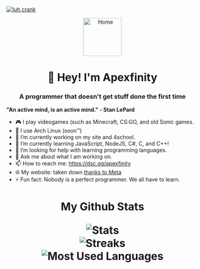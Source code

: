 [![luh crank](https://readme-typing-svg.herokuapp.com?font=Fira+Code&pause=1000&color=00F723&center=true&vCenter=true&random=false&width=435&lines=01010101010101001010101010101010101010101010101010101010101010101010101010101010101010101010101010101010;101010101011010101010101010101011010101010;Quick+fo01010101010101001010101010101010101010101010101010101010101010101010101010101010101010101010101010101010x+jumps+nightly+above+wizard;101010101011010101010101010101011010101010)](https://git.io/typing-svg)
<p align="center">
<img alt="Home" src="https://apexfinityga.vercel.app/logo.png" width="100" height="100">
</p>
<h1 align="center">👋 Hey! I'm Apexfinity</h1>
<h3 align="center">A programmer that doesn't get stuff done the first time</h1>

**"An active mind, is an active mind." - Stan LePard**

<!-- - 👯 I’m looking to collaborate on -->
- 🎮 I play videogames (such as Minecraft, CS:GO, and old Sonic games.
- 🐧 I use Arch Linux (soon:tm:)
- 🔭 I’m currently working on my site and 4school.
- 🌱 I’m currently learning JavaScript, NodeJS, C#, C, and C++!
- 🤔 I’m looking for help with learning programming languages.
- 💬 Ask me about what I am working on.
- 📫 How to reach me: https://dsc.gg/apexfinity
- 🌐 My website: taken down [thanks to Meta](https://krebsonsecurity.com/2023/03/sued-by-meta-freenom-halts-domain-registrations/)
- ⚡ Fun fact: Nobody is a perfect programmer. We all have to learn.

<h1 align="center"> 
My Github Stats
</p>
<p align="center">
<img src="https://github-readme-stats.vercel.app/api?username=apexfinity&show_icons=true&theme=dark&locale=en&langs_count=10&layout=compact" alt="Stats" /><br>
<img src="https://github-readme-streak-stats.herokuapp.com/?user=apexfinity&theme=dark" alt="Streaks" /><br>
<img src="https://github-readme-stats.vercel.app/api/top-langs?username=apexfinity&show_icons=true&theme=dark&locale=en&langs_count=10&layout=compact" alt="Most Used Languages" /><br>
</p>



